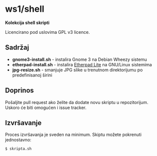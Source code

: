 # ws1/shell

**Kolekcija shell skripti**

Licencirano pod uslovima GPL v3 licence.

## Sadržaj

* **gnome3-install.sh** - instalira Gnome 3 na Debian Wheezy sistemu
* **etherpad-install.sh** - instalira [Etherpad Lite](http://etherpad.org/) na GNU/Linux sistemima
* **jpg-resize.sh** - smanjuje JPG slike u trenutnom direktorijumu po predefinisanoj širini

## Doprinos

Pošaljite pull request ako želite da dodate novu skriptu u repozitorijum. Uskoro će biti omogućen i issue tracker.

## Izvršavanje

Proces izvršavanja je sveden na minimum. Skiptu možete pokrenuti jednostavno:

```bash
$ skripta.sh
```
